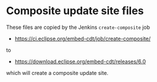 # Composite update site files

These files are copied by the Jenkins `create-composite` job

- https://ci.eclipse.org/embed-cdt/job/create-composite/

to

- https://download.eclipse.org/embed-cdt/releases/6.0

which will create a composite update site.
